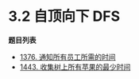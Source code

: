 # 3.2 自顶向下 DFS

**题目列表**

- [1376. 通知所有员工所需的时间](https://leetcode.cn/problems/time-needed-to-inform-all-employees/description/)
- [1443. 收集树上所有苹果的最少时间](https://leetcode.cn/problems/minimum-time-to-collect-all-apples-in-a-tree/description/)
